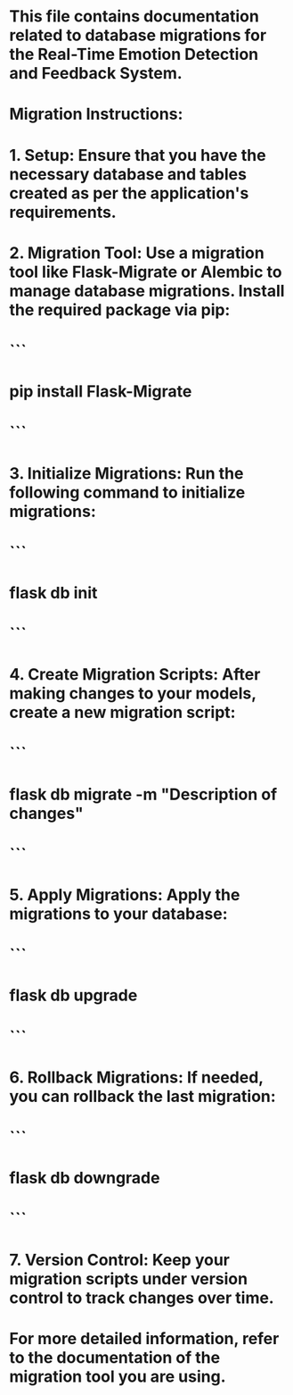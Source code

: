 # This file contains documentation related to database migrations for the Real-Time Emotion Detection and Feedback System.

# Migration Instructions:
# 
# 1. **Setup**: Ensure that you have the necessary database and tables created as per the application's requirements.
# 
# 2. **Migration Tool**: Use a migration tool like Flask-Migrate or Alembic to manage database migrations. Install the required package via pip:
#    ```
#    pip install Flask-Migrate
#    ```
# 
# 3. **Initialize Migrations**: Run the following command to initialize migrations:
#    ```
#    flask db init
#    ```
# 
# 4. **Create Migration Scripts**: After making changes to your models, create a new migration script:
#    ```
#    flask db migrate -m "Description of changes"
#    ```
# 
# 5. **Apply Migrations**: Apply the migrations to your database:
#    ```
#    flask db upgrade
#    ```
# 
# 6. **Rollback Migrations**: If needed, you can rollback the last migration:
#    ```
#    flask db downgrade
#    ```
# 
# 7. **Version Control**: Keep your migration scripts under version control to track changes over time.
# 
# For more detailed information, refer to the documentation of the migration tool you are using.